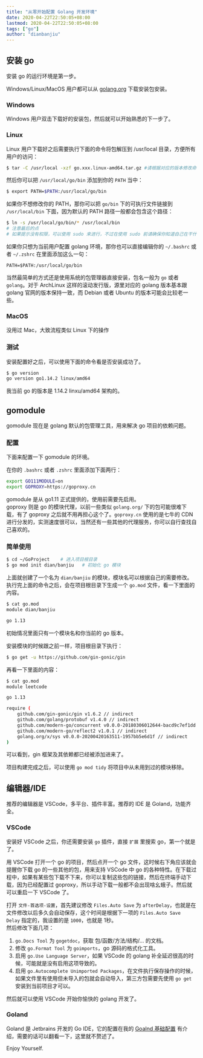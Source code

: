 ```yaml
---
title: "从零开始配置 Golang 开发环境"
date: 2020-04-22T22:50:05+08:00
lastmod: 2020-04-22T22:50:05+08:00
tags: ["go"]
author: "dianbanjiu"
---
```


## 安装 go

安装 go 的运行环境是第一步。  

Windows/Linux/MacOS 用户都可以从 [golang.org](https://golang.org) 下载安装包安装。  

### Windows
Windows 用户双击下载好的安装包，然后就可以开始熟悉的下一步了。  

### Linux
Linux 用户下载好之后需要执行下面的命令将包解压到 /usr/local 目录，方便所有用户的访问：  
```bash
$ tar -C /usr/local -xzf go.xxx.linux-amd64.tar.gz #请根据对应的版本修改命令，切勿盲目复制执行任何命令
```

然后你可以把 `/usr/local/go/bin` 添加到你的 `PATH` 当中：  
```bash
$ export PATH=$PATH:/usr/local/go/bin
```

如果你不想修改你的 PATH，那你可以把 `go/bin` 下的可执行文件链接到 `/usr/local/bin` 下面，因为默认的 PATH 路径一般都会包含这个路径：  
```bash
$ ln -s /usr/local/go/bin/* /usr/local/bin
# 注意最后的点
# 如果提示没有权限，可以使用 sudo 来进行，不过在使用 sudo 前请确保你知道自己在干什么
```

如果你只想为当前用户配置 golang 环境，那你也可以直接编辑你的 `~/.bashrc` 或者 `~/.zshrc` 在里面添加这么一句：  

```
PATH=$PATH:/usr/local/go/bin
```

当然最简单的方式还是使用系统的包管理器直接安装，包名一般为 `go` 或者 `golang`。对于 ArchLinux 这样的滚动发行版，源里对应的 golang 版本基本跟 golang 官网的版本保持一致，而 Debian 或者 Ubuntu 的版本可能会比较老一些。  

### MacOS
没用过 Mac，大致流程类似 Linux 下的操作

### 测试
安装配置好之后，可以使用下面的命令看是否安装成功了。  
```bash
$ go version
go version go1.14.2 linux/amd64
```
我当前 go 的版本是 1.14.2 linxu/amd64 架构的。  

## gomodule
gomodule 现在是 golang 默认的包管理工具，用来解决 go 项目的依赖问题。  

### 配置
下面来配置一下 gomodule 的环境。  

在你的 `.bashrc` 或者 `.zshrc` 里面添加下面两行：  
```bash
export GO111MODULE=on
export GOPROXY=https://goproxy.cn
```

gomodule 是从 go1.11 正式提供的，使用前需要先启用。  
goproxy 则是 go 的模块代理，以前一些类似 `golang.org/` 下的包可能很难下载，有了 goproxy 之后就不用再担心这个了。`goproxy.cn` 使用的是七牛的 CDN 进行分发的，实测速度很可以，当然还有一些其他的代理服务，你可以自行查找自己喜欢的。  

### 简单使用
```bash
$ cd ~/GoProject    # 进入项目根目录
$ go mod init dian/banjiu   # 初始化 go 模块
```

上面就创建了一个名为 `dian/banjiu` 的模块，模块名可以根据自己的需要修改。  
执行完上面的命令之后，会在项目根目录下生成一个 `go.mod` 文件，看一下里面的内容。  
```bash
$ cat go.mod
module dian/banjiu

go 1.13
```

初始情况里面只有一个模块名和你当前的 go 版本。  

安装模块的时候跟之前一样，项目根目录下执行：  
```bash
$ go get -u https://github.com/gin-gonic/gin
```

再看一下里面的内容：  
```bash
$ cat go.mod
module leetcode

go 1.13

require (
	github.com/gin-gonic/gin v1.6.2 // indirect
	github.com/golang/protobuf v1.4.0 // indirect
	github.com/modern-go/concurrent v0.0.0-20180306012644-bacd9c7ef1dd // indirect
	github.com/modern-go/reflect2 v1.0.1 // indirect
	golang.org/x/sys v0.0.0-20200420163511-1957bb5e6d1f // indirect
)
```

可以看到，gin 框架及其依赖都已经被添加进来了。

项目构建完成之后，可以使用 `go mod tidy` 将项目中从未用到过的模块移除。  

## 编辑器/IDE

推荐的编辑器是 VSCode，多平台、插件丰富。推荐的 IDE 是 Goland，功能齐全。  

### VSCode
安装好 VSCode 之后，你还需要安装 `go` 插件，直接 `扩展` 里搜索 go，第一个就是了。  

用 VSCode 打开一个 go 的项目，然后点开一个 go 文件，这时候右下角应该就会提醒你下载 go 的一些其他的包，用来支持 VSCode 中 go 的各种特性。在下载过程中，如果有某些包下载不下来，你可以复制这些包的链接，然后在终端手动下载，因为已经配置过 goproxy，所以手动下载一般都不会出现啥幺蛾子。然后就可以重启一下 VSCode 了。  

打开 `文件-首选项-设置`，首先建议修改 `Files.Auto Save` 为 `afterDelay`，也就是在文件修改以后多久会自动保存，这个时间是根据下一项的 `Files.Auto Save Delay` 指定的，我设置的是 `1000`，也就是 1秒。  
然后修改下面几项：  
1. `go.Docs Tool` 为 `gogetdoc`，获取 包/函数/方法/结构/... 的文档。  
2. 修改 `go.Format Tool` 为 `goimports`，go 源码的格式化工具。  
3. 启用 `go.Use Language Server`，如果 VSCode 的 golang 补全延迟很高的时候，可能就是没有启用这项导致的。  
4. 启用 `go.Autocomplete Unimported Packages`，在文件执行保存操作的时候，如果文件里有使用但未导入的包就会自动导入，第三方包需要先使用 `go get` 安装到当前项目才可以。  

然后就可以使用 VSCode 开始你愉快的 golang 开发了。  

### Goland
Goland 是 Jetbrains 开发的 Go IDE，它的配置在我的 [Goalnd 基础配置](https://www.dianbanjiu.com/post/goalnd-%E5%9F%BA%E7%A1%80%E9%85%8D%E7%BD%AE/) 有介绍，需要的话可以翻看一下，这里就不赘述了。  

Enjoy Yourself.  